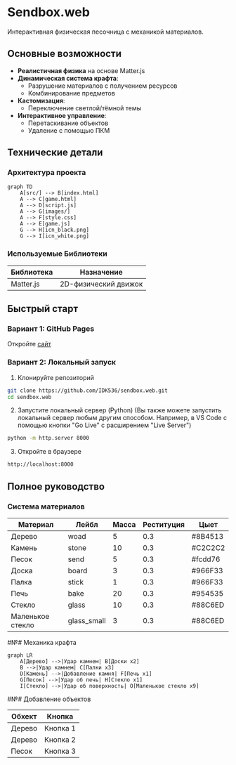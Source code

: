 # Sendbox.web 

Интерактивная физическая песочница с механикой материалов.

## Основные возможности
- **Реалистичная физика** на основе Matter.js
- **Динамическая система крафта**:
  - Разрушение материалов с получением ресурсов
  - Комбинирование предметов
- **Кастомизация**:
  - Переключение светлой/тёмной темы
- **Интерактивное управление**:
  - Перетаскивание объектов
  - Удаление с помощью ПКМ

## Технические детали
### Архитектура проекта

```mermaid
graph TD
    A[src/] --> B[index.html]
    A --> C[game.html]
    A --> D[script.js]
    A --> G[images/]
    A --> F[style.css]
    A --> E[game.js]
    G --> H[icn_black.png]
    G --> I[icn_white.png]
```


### Используемые Библиотеки
| Библиотека | Назначение |
|------------|------------|
| Matter.js  | 2D-физический движок |

## Быстрый старт
### Вариант 1: GitHub Pages
Откройте [сайт](https://idk536.github.io/sendbox.web/)

### Вариант 2: Локальный запуск

1. Клонируйте репозиторий
```bash
git clone https://github.com/IDK536/sendbox.web.git
cd sendbox.web
```
2. Запустите локальный сервер (Python) (Вы также можете запустить локальный сервер любым другим способом.
 Например, в VS Code с помощью кнопки "Go Live" с расширением "Live Server")
```bash
python -m http.server 8000
```
3. Откройте в браузере
```bash
http://localhost:8000
```

## Полное руководство
### Система материалов
|Материал         | Лейбл       | Масса | Реституция | Цыет    |
|-----------------|-------------|-------|------------|---------|
|Дерево           | woad        |	5     | 0.3        | #8B4513 |
|Камень           | stone       |	10    | 0.3        | #C2C2C2 |
|Песок            | send        |	5     | 0.3        | #fcdd76 |
|Доска            | board       |	3     | 0.3        | #966F33 |
|Палка            | stick       |	1     | 0.3        | #966F33 |
|Печь             | bake        |	20    | 0.3        | #954535 |
|Стекло           | glass       |	10    | 0.3        | #88C6ED |
|Маленькое стекло | glass_small |	3     | 0.3        | #88C6ED |

#№# Механика крафта
```mermaid
graph LR
    A[Дерево] -->|Удар камнем| B[Доски x2]
    B -->|Удар камнем| C[Палки x3]
    D[Камень] -->|Добавление камня| F[Печь x1]
    G[Песок] -->|Удар об печь| H[Стекло x1]
    I[Стекло] -->|Удар об поверхность| O[Маленькое стекло x9]
```

#№# Добавление объектов

| Обхект | Кнопка  |
|--------|---------|
| Дерево | Кнопка 1|
| Дерево | Кнопка 2|
| Песок  | Кнопка 3|
